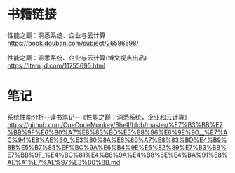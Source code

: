 
# 书籍链接

性能之巅：洞悉系统、企业与云计算 https://book.douban.com/subject/26586598/

性能之巅：洞悉系统、企业与云计算(博文视点出品) https://item.jd.com/11755695.html

# 笔记

系统性能分析--读书笔记--《性能之巅：洞悉系统，企业和云计算》 https://github.com/OneCodeMonkey/Shell/blob/master/%E7%B3%BB%E7%BB%9F%E6%80%A7%E8%83%BD%E5%88%86%E6%9E%90__%E7%AC%94%E8%AE%B0_%E3%80%8A%E6%80%A7%E8%83%BD%E4%B9%8B%E5%B7%85%EF%BC%9A%E6%B4%9E%E6%82%89%E7%B3%BB%E7%BB%9F_%E4%BC%81%E4%B8%9A%E4%B8%8E%E4%BA%91%E8%AE%A1%E7%AE%97%E3%80%8B.md
